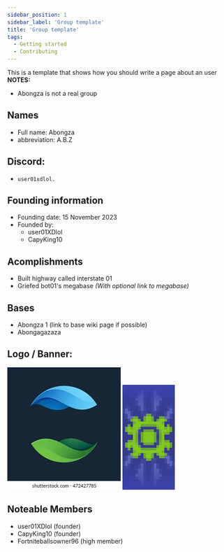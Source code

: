 ```yaml
---
sidebar_position: 1
sidebar_label: 'Group template'
title: 'Group template'
tags:
  - Getting started
  - Contributing
---
```


This is a template that shows how you should write a page about an user
**NOTES:**
* Abongza is not a real group

## Names
* Full name: Abongza
* abbreviation: A.B.Z

## Discord:
* `user01xdlol.`

## Founding information
* Founding date: 15 November 2023
* Founded by: 
  * user01XDlol
  * CapyKing10

## Acomplishments
- Built highway called interstate 01
- Griefed bot01's megabase *(With optional link to megabase)*

## Bases
- Abongza 1 (link to base wiki page if possible)
- Abongagazaza

## Logo / Banner:
![logo](../../static/img/groups/Abongza%20(example)/logo.png)
![banner](../../static/img/groups/Abongza%20(example)/banner.png)

## Noteable Members
- user01XDlol (founder)
- CapyKing10 (founder)
- Fortniteballsowner96 (high member)